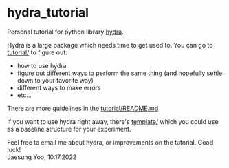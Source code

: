 # hydra_tutorial
Personal tutorial for python library [hydra](hydra.cc).

Hydra is a large package which needs time to get used to. You can go to [tutorial/](tutorial/) to figure out:
- how to use hydra
- figure out different ways to perform the same thing (and hopefully settle down to your favorite way)
- different ways to make errors
- etc...

There are more guidelines in the [tutorial/README.md](tutorial/README.md)

If you want to use hydra right away, there's [template/](template/) which you could use as a baseline structure for your experiment.

Feel free to email me about hydra, or improvements on the tutorial. Good luck! \
Jaesung Yoo, 10.17.2022
